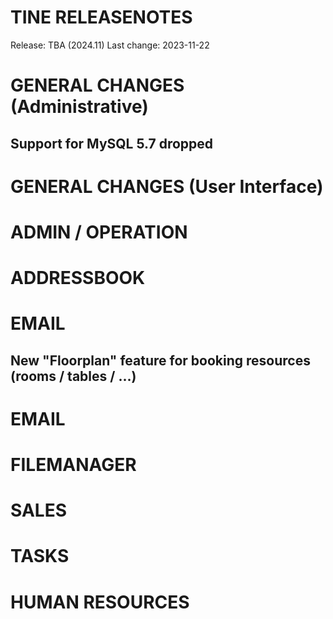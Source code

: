 
TINE RELEASENOTES
=====================
                    
  Release:     TBA (2024.11)
  Last change: 2023-11-22

# GENERAL CHANGES (Administrative)

## Support for MySQL 5.7 dropped

# GENERAL CHANGES (User Interface)

# ADMIN / OPERATION

# ADDRESSBOOK

# EMAIL

## New "Floorplan" feature for booking resources (rooms / tables / ...)

# EMAIL

# FILEMANAGER

# SALES

# TASKS

# HUMAN RESOURCES
